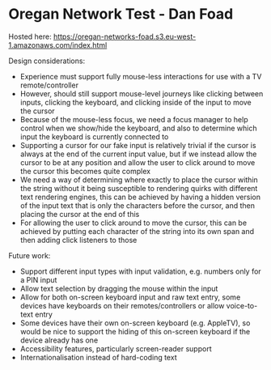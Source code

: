 # Oregan Network Test - Dan Foad

Hosted here: https://oregan-networks-foad.s3.eu-west-1.amazonaws.com/index.html

Design considerations:
 - Experience must support fully mouse-less interactions for use with a TV remote/controller
 - However, should still support mouse-level journeys like clicking between inputs, clicking the keyboard, and clicking inside of the input to move the cursor
 - Because of the mouse-less focus, we need a focus manager to help control when we show/hide the keyboard, and also to determine which input the keyboard is currently connected to
 - Supporting a cursor for our fake input is relatively trivial if the cursor is always at the end of the current input value, but if we instead allow the cursor to be at any position and allow the user to click around to move the cursor this becomes quite complex
 - We need a way of determining where exactly to place the cursor within the string without it being susceptible to rendering quirks with different text rendering engines, this can be achieved by having a hidden version of the input text that is only the characters before the cursor, and then placing the cursor at the end of this
 - For allowing the user to click around to move the cursor, this can be achieved by putting each character of the string into its own span and then adding click listeners to those


 Future work:
  - Support different input types with input validation, e.g. numbers only for a PIN input
  - Allow text selection by dragging the mouse within the input
  - Allow for both on-screen keyboard input and raw text entry, some devices have keyboards on their remotes/controllers or allow voice-to-text entry
  - Some devices have their own on-screen keyboard (e.g. AppleTV), so would be nice to support the hiding of this on-screen keyboard if the device already has one
  - Accessibility features, particularly screen-reader support
  - Internationalisation instead of hard-coding text